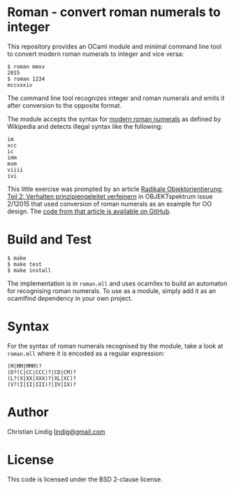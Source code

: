 
# Roman - convert roman numerals to integer

This repository provides an OCaml module and minimal command line tool to
convert modern roman numerals to integer and vice versa:

    $ roman mmxv
    2015
    $ roman 1234
    mccxxxiv

The command line tool recognizes integer and roman numerals and emits it
after conversion to the opposite format.

The module accepts the syntax for [modern roman
numerals](http://en.wikipedia.org/wiki/Roman_numerals) as defined by
Wikipedia and detects illegal syntax like the following:

    im
    xcc
    ic
    imm
    mxm
    viiii
    ivi

This little exercise was prompted by an article [Radikale
Objektorientierung: Teil 2: Verhalten prinzipiengeleitet
verfeinern](http://www.sigs-datacom.de/fachzeitschriften/objektspektrum) in
OBJEKTspektrum issue 2/12015 that used conversion of roman numerals as an
example for OO design. The [code from that article is available on
GitHub](https://github.com/ralfw/TheArchitectsNapkinBlog).

# Build and Test

    $ make
    $ make test
    $ make install

The implementation is in `roman.mll` and uses ocamllex to build an
automaton for recognising roman numerals. To use as a module, simply add it as
an ocamlfind dependency in your own project.

# Syntax

For the syntax of roman numerals recognised by the module, take a look at
`roman.mll` where it is encoded as a regular expression:

    (M|MM|MMM)?
    (D?(C|CC|CCC)?|CD|CM)?
    (L?(X|XX|XXX)?|XL|XC)?
    (V?(I|II|III)?|IV|IX)?

# Author

Christian Lindig <lindig@gmail.com>

# License

This code is licensed under the BSD 2-clause license.


